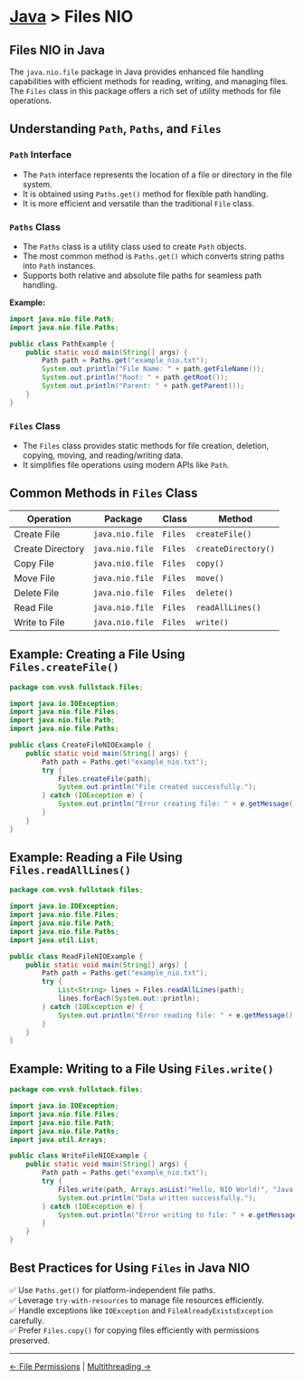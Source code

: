 # [Java](../) > Files NIO

## Files NIO in Java
The `java.nio.file` package in Java provides enhanced file handling capabilities with efficient methods for reading, writing, and managing files. The `Files` class in this package offers a rich set of utility methods for file operations.

## Understanding `Path`, `Paths`, and `Files`
### `Path` Interface
- The `Path` interface represents the location of a file or directory in the file system.
- It is obtained using `Paths.get()` method for flexible path handling.
- It is more efficient and versatile than the traditional `File` class.

### `Paths` Class
- The `Paths` class is a utility class used to create `Path` objects.
- The most common method is `Paths.get()` which converts string paths into `Path` instances.
- Supports both relative and absolute file paths for seamless path handling.

**Example:**
```java
import java.nio.file.Path;
import java.nio.file.Paths;

public class PathExample {
    public static void main(String[] args) {
        Path path = Paths.get("example_nio.txt");
        System.out.println("File Name: " + path.getFileName());
        System.out.println("Root: " + path.getRoot());
        System.out.println("Parent: " + path.getParent());
    }
}
```

### `Files` Class
- The `Files` class provides static methods for file creation, deletion, copying, moving, and reading/writing data.
- It simplifies file operations using modern APIs like `Path`.

## Common Methods in `Files` Class

| Operation        | Package        | Class   | Method                    |
|------------------|----------------|----------|---------------------------|
| Create File        | `java.nio.file` | `Files`  | `createFile()`             |
| Create Directory   | `java.nio.file` | `Files`  | `createDirectory()`        |
| Copy File           | `java.nio.file` | `Files`  | `copy()`                   |
| Move File           | `java.nio.file` | `Files`  | `move()`                   |
| Delete File         | `java.nio.file` | `Files`  | `delete()`                 |
| Read File           | `java.nio.file` | `Files`  | `readAllLines()`           |
| Write to File       | `java.nio.file` | `Files`  | `write()`                  |

## Example: Creating a File Using `Files.createFile()`
```java
package com.vvsk.fullstack.files;

import java.io.IOException;
import java.nio.file.Files;
import java.nio.file.Path;
import java.nio.file.Paths;

public class CreateFileNIOExample {
    public static void main(String[] args) {
        Path path = Paths.get("example_nio.txt");
        try {
            Files.createFile(path);
            System.out.println("File created successfully.");
        } catch (IOException e) {
            System.out.println("Error creating file: " + e.getMessage());
        }
    }
}
```

## Example: Reading a File Using `Files.readAllLines()`
```java
package com.vvsk.fullstack.files;

import java.io.IOException;
import java.nio.file.Files;
import java.nio.file.Path;
import java.nio.file.Paths;
import java.util.List;

public class ReadFileNIOExample {
    public static void main(String[] args) {
        Path path = Paths.get("example_nio.txt");
        try {
            List<String> lines = Files.readAllLines(path);
            lines.forEach(System.out::println);
        } catch (IOException e) {
            System.out.println("Error reading file: " + e.getMessage());
        }
    }
}
```

## Example: Writing to a File Using `Files.write()`
```java
package com.vvsk.fullstack.files;

import java.io.IOException;
import java.nio.file.Files;
import java.nio.file.Path;
import java.nio.file.Paths;
import java.util.Arrays;

public class WriteFileNIOExample {
    public static void main(String[] args) {
        Path path = Paths.get("example_nio.txt");
        try {
            Files.write(path, Arrays.asList("Hello, NIO World!", "Java NIO makes file handling easy."));
            System.out.println("Data written successfully.");
        } catch (IOException e) {
            System.out.println("Error writing to file: " + e.getMessage());
        }
    }
}
```

## Best Practices for Using `Files` in Java NIO
✅ Use `Paths.get()` for platform-independent file paths.  
✅ Leverage `try-with-resources` to manage file resources efficiently.  
✅ Handle exceptions like `IOException` and `FileAlreadyExistsException` carefully.  
✅ Prefer `Files.copy()` for copying files efficiently with permissions preserved.  

---

[← File Permissions](../file-permissions) | [Multithreading →](../multithreading)

